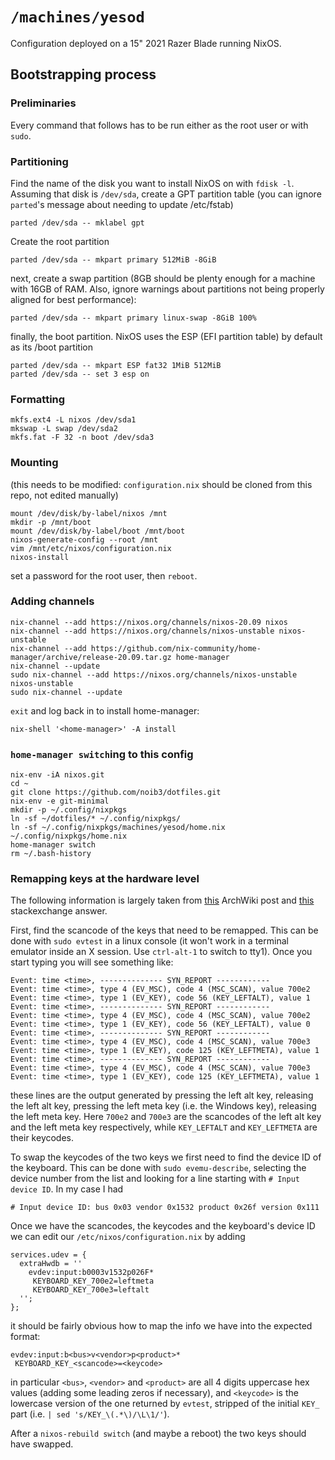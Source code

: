 # `/machines/yesod`

Configuration deployed on a 15" 2021 Razer Blade running NixOS.

## Bootstrapping process

### Preliminaries

Every command that follows has to be run either as the root user or with
`sudo`.

### Partitioning

Find the name of the disk you want to install NixOS on with `fdisk -l`.
Assuming that disk is `/dev/sda`, create a GPT partition table (you can ignore
`parted`'s message about needing to update /etc/fstab)
```
parted /dev/sda -- mklabel gpt
```
Create the root partition
```
parted /dev/sda -- mkpart primary 512MiB -8GiB
```
next, create a swap partition (8GB should be plenty enough for a machine with
16GB of RAM. Also, ignore warnings about partitions not being properly aligned
for best performance):
```
parted /dev/sda -- mkpart primary linux-swap -8GiB 100%
```
finally, the boot partition. NixOS uses the ESP (EFI partition table) by
default as its /boot partition
```
parted /dev/sda -- mkpart ESP fat32 1MiB 512MiB
parted /dev/sda -- set 3 esp on
```

### Formatting

```
mkfs.ext4 -L nixos /dev/sda1
mkswap -L swap /dev/sda2
mkfs.fat -F 32 -n boot /dev/sda3
```

### Mounting

(this needs to be modified: `configuration.nix` should be cloned from this
repo, not edited manually)
```
mount /dev/disk/by-label/nixos /mnt
mkdir -p /mnt/boot
mount /dev/disk/by-label/boot /mnt/boot
nixos-generate-config --root /mnt
vim /mnt/etc/nixos/configuration.nix
nixos-install
```
set a password for the root user, then `reboot`.

### Adding channels

```
nix-channel --add https://nixos.org/channels/nixos-20.09 nixos
nix-channel --add https://nixos.org/channels/nixos-unstable nixos-unstable
nix-channel --add https://github.com/nix-community/home-manager/archive/release-20.09.tar.gz home-manager
nix-channel --update
sudo nix-channel --add https://nixos.org/channels/nixos-unstable nixos-unstable
sudo nix-channel --update
```
`exit` and log back in to install home-manager:
```
nix-shell '<home-manager>' -A install
```

### `home-manager switch`ing to this config

```
nix-env -iA nixos.git
cd ~
git clone https://github.com/noib3/dotfiles.git
nix-env -e git-minimal
mkdir -p ~/.config/nixpkgs
ln -sf ~/dotfiles/* ~/.config/nixpkgs/
ln -sf ~/.config/nixpkgs/machines/yesod/home.nix ~/.config/nixpkgs/home.nix
home-manager switch
rm ~/.bash-history
```

### Remapping keys at the hardware level

The following information is largely taken from
[this](https://wiki.archlinux.org/index.php/Map_scancodes_to_keycodes) ArchWiki
post and [this](https://unix.stackexchange.com/a/170357/368116) stackexchange
answer.

First, find the scancode of the keys that need to be remapped. This can be done
with `sudo evtest` in a linux console (it won't work in a terminal emulator
inside an X session. Use `ctrl-alt-1` to switch to tty1). Once you start typing
you will see something like:
```
Event: time <time>, -------------- SYN_REPORT ------------
Event: time <time>, type 4 (EV_MSC), code 4 (MSC_SCAN), value 700e2
Event: time <time>, type 1 (EV_KEY), code 56 (KEY_LEFTALT), value 1
Event: time <time>, -------------- SYN_REPORT ------------
Event: time <time>, type 4 (EV_MSC), code 4 (MSC_SCAN), value 700e2
Event: time <time>, type 1 (EV_KEY), code 56 (KEY_LEFTALT), value 0
Event: time <time>, -------------- SYN_REPORT ------------
Event: time <time>, type 4 (EV_MSC), code 4 (MSC_SCAN), value 700e3
Event: time <time>, type 1 (EV_KEY), code 125 (KEY_LEFTMETA), value 1
Event: time <time>, -------------- SYN_REPORT ------------
Event: time <time>, type 4 (EV_MSC), code 4 (MSC_SCAN), value 700e3
Event: time <time>, type 1 (EV_KEY), code 125 (KEY_LEFTMETA), value 1
```
these lines are the output generated by pressing the left alt key, releasing
the left alt key, pressing the left meta key (i.e. the Windows key), releasing
the left meta key. Here `700e2` and `700e3` are the scancodes of the left alt
key and the left meta key respectively, while `KEY_LEFTALT` and `KEY_LEFTMETA`
are their keycodes.

To swap the keycodes of the two keys we first need to find the device ID of the
keyboard. This can be done with `sudo evemu-describe`, selecting the device
number from the list and looking for a line starting with `# Input device ID`.
In my case I had
```
# Input device ID: bus 0x03 vendor 0x1532 product 0x26f version 0x111
```
Once we have the scancodes, the keycodes and the keyboard's device ID we can
edit our `/etc/nixos/configuration.nix` by adding
```
services.udev = {
  extraHwdb = ''
    evdev:input:b0003v1532p026F*
     KEYBOARD_KEY_700e2=leftmeta
     KEYBOARD_KEY_700e3=leftalt
  '';
};
```
it should be fairly obvious how to map the info we have into the expected
format:
```
evdev:input:b<bus>v<vendor>p<product>*
 KEYBOARD_KEY_<scancode>=<keycode>
```
in particular `<bus>`, `<vendor>` and `<product>` are all 4 digits uppercase
hex values (adding some leading zeros if necessary), and `<keycode>` is the
lowercase version of the one returned by `evtest`, stripped of the initial
`KEY_` part (i.e. `| sed 's/KEY_\(.*\)/\L\1/'`).

After a `nixos-rebuild switch` (and maybe a reboot) the two keys should have
swapped.
